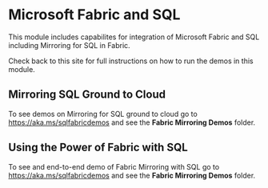 # Microsoft Fabric and SQL

This module includes capabilites for integration of Microsoft Fabric and SQL including Mirroring for SQL in Fabric.

Check back to this site for full instructions on how to run the demos in this module.

## Mirroring SQL Ground to Cloud

To see demos on Mirroring for SQL ground to cloud go to https://aka.ms/sqlfabricdemos and see the **Fabric Mirroring Demos** folder.

## Using the Power of Fabric with SQL

To see and end-to-end demo of Fabric Mirroring with SQL go to https://aka.ms/sqlfabricdemos and see the **Fabric Mirroring Demos** folder.

